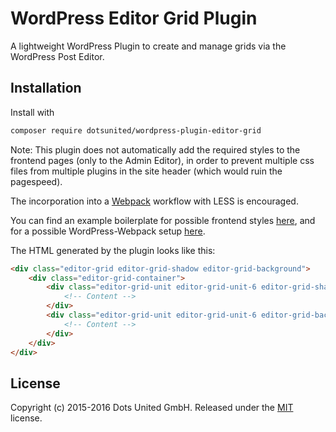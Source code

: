 WordPress Editor Grid Plugin
===

A lightweight WordPress Plugin to create and manage grids via the WordPress Post Editor.

Installation
---

Install with

```bash
composer require dotsunited/wordpress-plugin-editor-grid
```

Note: This plugin does not automatically add the required styles to the frontend
pages (only to the Admin Editor), in order to prevent multiple css files from
multiple plugins in the site header (which would ruin the pagespeed).

The incorporation into a [Webpack](https://github.com/webpack/webpack) workflow
with LESS is encouraged.

You can find an example boilerplate for possible frontend styles
[here](https://github.com/dotsunited/wordpress-boilerplate/blob/master/assets/main/editor-grid/style.less),
and for a possible WordPress-Webpack setup
[here](https://github.com/dotsunited/wordpress-boilerplate/blob/master/webpack.config.js).

The HTML generated by the plugin looks like this:

```html
<div class="editor-grid editor-grid-shadow editor-grid-background">
    <div class="editor-grid-container">
        <div class="editor-grid-unit editor-grid-unit-6 editor-grid-shadow editor-grid-background-highlight">
            <!-- Content -->
        </div>
        <div class="editor-grid-unit editor-grid-unit-6 editor-grid-background">
            <!-- Content -->
        </div>
    </div>
</div>
```

License
---

Copyright (c) 2015-2016 Dots United GmbH.
Released under the [MIT](LICENSE?raw=1) license.
